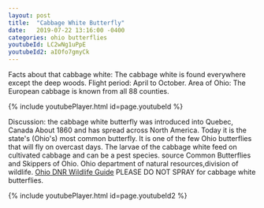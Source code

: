 ```yaml
---
layout: post
title:  "Cabbage White Butterfly"
date:   2019-07-22 13:16:00 -0400
categories: ohio butterflies
youtubeId: LC2wNg1uPpE
youtubeId2: aIOfo7gmyCk 
---
```

Facts about that cabbage white: The cabbage white is found everywhere except the deep woods. Flight period: April to October. Area of Ohio: The European cabbage is known from all 88 counties.

{% include youtubePlayer.html id=page.youtubeId %}

 Discussion: the cabbage white butterfly was introduced into Quebec, Canada About 1860 and has spread across North America. Today it is the state's (Ohio's) most common butterfly. It is one of the few Ohio butterflies that will fly on overcast days. The larvae of the cabbage white feed on cultivated cabbage and can be a pest species.
source Common Butterflies and Skippers of Ohio. Ohio department of natural resources,division of wildlife. 
[ Ohio DNR Wildlife Guide](http://wildlife.ohiodnr.gov/species-and-habitats/species-guide-index/butterflies-skippers/cabbage-white)
                                        PLEASE DO NOT SPRAY for cabbage white butterflies.

{% include youtubePlayer.html id=page.youtubeId2 %}
